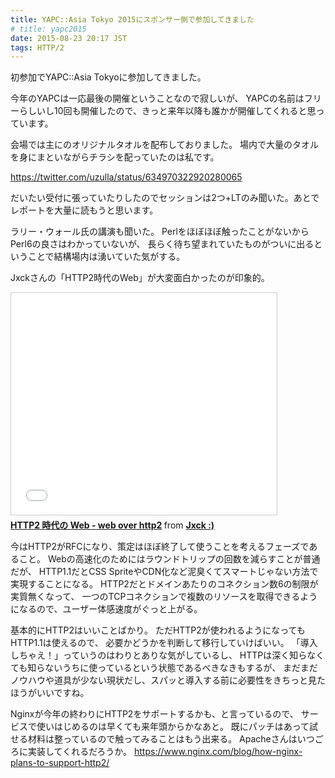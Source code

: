 ```yaml
---
title: YAPC::Asia Tokyo 2015にスポンサー側で参加してきました
# title: yapc2015
date: 2015-08-23 20:17 JST
tags: HTTP/2
---
```


初参加でYAPC::Asia Tokyoに参加してきました。

今年のYAPCは一応最後の開催ということなので寂しいが、
YAPCの名前はフリーらしいし10回も開催したので、きっと来年以降も誰かが開催してくれると思っています。

会場では主にのオリジナルタオルを配布しておりました。
場内で大量のタオルを身にまといながらチラシを配っていたのは私です。

https://twitter.com/uzulla/status/634970322920280065

だいたい受付に張っていたりしたのでセッションは2つ+LTのみ聞いた。あとでレポートを大量に読もうと思います。

ラリー・ウォール氏の講演も聞いた。
Perlをほぼほぼ触ったことがないからPerl6の良さはわかっていないが、
長らく待ち望まれていたものがついに出るということで結構場内は湧いていた気がする。

Jxckさんの「HTTP2時代のWeb」が大変面白かったのが印象的。

<iframe src="//www.slideshare.net/slideshow/embed_code/key/GiEBiNl1oDDHKz" width="425" height="355" frameborder="0" marginwidth="0" marginheight="0" scrolling="no" style="border:1px solid #CCC; border-width:1px; margin-bottom:5px; max-width: 100%;" allowfullscreen> </iframe> <div style="margin-bottom:5px"> <strong> <a href="//www.slideshare.net/Jxck/http2-web-web-over-http2-51943080" title="HTTP2 時代の Web - web over http2" target="_blank">HTTP2 時代の Web - web over http2</a> </strong> from <strong><a href="//www.slideshare.net/Jxck" target="_blank">Jxck :)</a></strong> </div>

今はHTTP2がRFCになり、策定はほぼ終了して使うことを考えるフェーズであること。
Webの高速化のためにはラウンドトリップの回数を減らすことが普通だが、
HTTP1.1だとCSS SpriteやCDN化など泥臭くてスマートじゃない方法で実現することになる。
HTTP2だとドメインあたりのコネクション数6の制限が実質無くなって、
一つのTCPコネクションで複数のリソースを取得できるようになるので、ユーザー体感速度がぐっと上がる。

基本的にHTTP2はいいことばかり。
ただHTTP2が使われるようになってもHTTP1.1は使えるので、
必要かどうかを判断して移行していけばいい。
「導入しちゃえ！」っていうのはわりとありな気がしているし、
HTTPは深く知らなくても知らないうちに使っているという状態であるべきなきもするが、
まだまだノウハウや道具が少ない現状だし、スパッと導入する前に必要性をきちっと見たほうがいいですね。

Nginxが今年の終わりにHTTP2をサポートするかも、と言っているので、
サービスで使いはじめるのは早くても来年頭からかなあと。
既にパッチはあって試せる材料は整っているので触ってみることはもう出来る。
Apacheさんはいつごろに実装してくれるだろうか。
https://www.nginx.com/blog/how-nginx-plans-to-support-http2/
